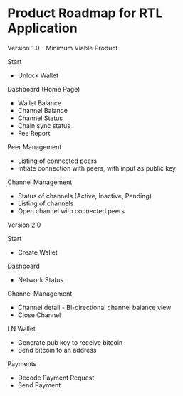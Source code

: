 # Product Roadmap for RTL Application

Version 1.0 - Minimum Viable Product

Start
- Unlock Wallet

Dashboard (Home Page)
- Wallet Balance
- Channel Balance
- Channel Status
- Chain sync status
- Fee Report

Peer Management
- Listing of connected peers
- Intiate connection with peers, with input as public key

Channel Management
- Status of channels (Active, Inactive, Pending)
- Listing of channels
- Open channel with connected peers

Version 2.0

Start
- Create Wallet

Dashboard
- Network Status

Channel Management
- Channel detail - Bi-directional channel balance view
- Close Channel

LN Wallet
- Generate pub key to receive bitcoin
- Send bitcoin to an address

Payments
- Decode Payment Request
- Send Payment
